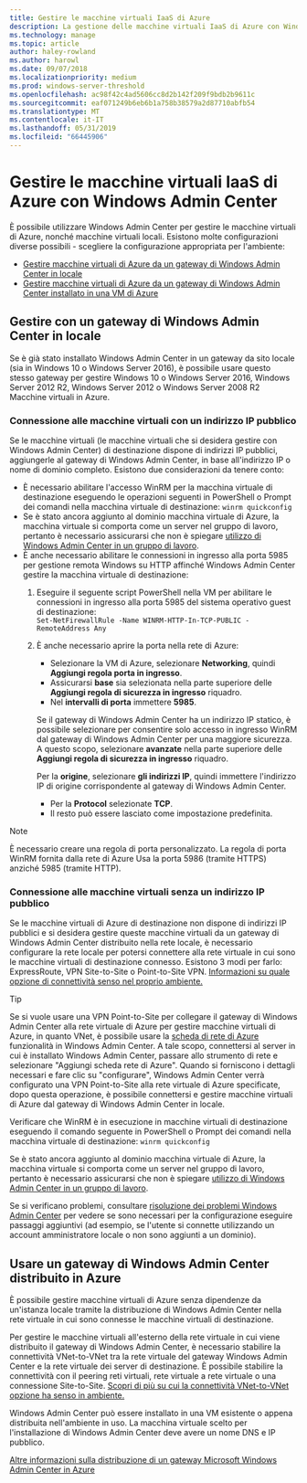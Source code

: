 ```yaml
---
title: Gestire le macchine virtuali IaaS di Azure
description: La gestione delle macchine virtuali IaaS di Azure con Windows Admin Center (progetto Honolulu)
ms.technology: manage
ms.topic: article
author: haley-rowland
ms.author: harowl
ms.date: 09/07/2018
ms.localizationpriority: medium
ms.prod: windows-server-threshold
ms.openlocfilehash: ac98f42c4ad5606cc8d2b142f209f9bdb2b9611c
ms.sourcegitcommit: eaf071249b6eb6b1a758b38579a2d87710abfb54
ms.translationtype: MT
ms.contentlocale: it-IT
ms.lasthandoff: 05/31/2019
ms.locfileid: "66445906"
---
```

# <a name="manage-azure-iaas-virtual-machines-with-windows-admin-center"></a>Gestire le macchine virtuali IaaS di Azure con Windows Admin Center

È possibile utilizzare Windows Admin Center per gestire le macchine virtuali di Azure, nonché macchine virtuali locali. Esistono molte configurazioni diverse possibili - scegliere la configurazione appropriata per l'ambiente:
- [Gestire macchine virtuali di Azure da un gateway di Windows Admin Center in locale](#manage-with-an-on-premises-windows-admin-center-gateway)
- [Gestire macchine virtuali di Azure da un gateway di Windows Admin Center installato in una VM di Azure](#use-a-windows-admin-center-gateway-deployed-in-azure)

## <a name="manage-with-an-on-premises-windows-admin-center-gateway"></a>Gestire con un gateway di Windows Admin Center in locale

Se è già stato installato Windows Admin Center in un gateway da sito locale (sia in Windows 10 o Windows Server 2016), è possibile usare questo stesso gateway per gestire Windows 10 o Windows Server 2016, Windows Server 2012 R2, Windows Server 2012 o Windows Server 2008 R2 Macchine virtuali in Azure. 

### <a name="connecting-to-vms-with-a-public-ip"></a>Connessione alle macchine virtuali con un indirizzo IP pubblico

Se le macchine virtuali (le macchine virtuali che si desidera gestire con Windows Admin Center) di destinazione dispone di indirizzi IP pubblici, aggiungerle al gateway di Windows Admin Center, in base all'indirizzo IP o nome di dominio completo. Esistono due considerazioni da tenere conto:

- È necessario abilitare l'accesso WinRM per la macchina virtuale di destinazione eseguendo le operazioni seguenti in PowerShell o Prompt dei comandi nella macchina virtuale di destinazione: `winrm quickconfig`
- Se è stato ancora aggiunto al dominio macchina virtuale di Azure, la macchina virtuale si comporta come un server nel gruppo di lavoro, pertanto è necessario assicurarsi che non è spiegare [utilizzo di Windows Admin Center in un gruppo di lavoro](../support/troubleshooting.md#using-windows-admin-center-in-a-workgroup).
- È anche necessario abilitare le connessioni in ingresso alla porta 5985 per gestione remota Windows su HTTP affinché Windows Admin Center gestire la macchina virtuale di destinazione:
  1. Eseguire il seguente script PowerShell nella VM per abilitare le connessioni in ingresso alla porta 5985 del sistema operativo guest di destinazione:   
     `Set-NetFirewallRule -Name WINRM-HTTP-In-TCP-PUBLIC -RemoteAddress Any`

  2. È anche necessario aprire la porta nella rete di Azure:

     - Selezionare la VM di Azure, selezionare **Networking**, quindi **Aggiungi regola porta in ingresso**. 
     - Assicurarsi **base** sia selezionata nella parte superiore delle **Aggiungi regola di sicurezza in ingresso** riquadro.
     - Nel **intervalli di porta** immettere **5985**.
    
     Se il gateway di Windows Admin Center ha un indirizzo IP statico, è possibile selezionare per consentire solo accesso in ingresso WinRM dal gateway di Windows Admin Center per una maggiore sicurezza.
     A questo scopo, selezionare **avanzate** nella parte superiore delle **Aggiungi regola di sicurezza in ingresso** riquadro.

     Per la **origine**, selezionare **gli indirizzi IP**, quindi immettere l'indirizzo IP di origine corrispondente al gateway di Windows Admin Center.

     - Per la **Protocol** selezionate **TCP**.
     - Il resto può essere lasciato come impostazione predefinita.

> [!NOTE]
> È necessario creare una regola di porta personalizzato. La regola di porta WinRM fornita dalla rete di Azure Usa la porta 5986 (tramite HTTPS) anziché 5985 (tramite HTTP). 

### <a name="connecting-to-vms-without-a-public-ip"></a>Connessione alle macchine virtuali senza un indirizzo IP pubblico

Se le macchine virtuali di Azure di destinazione non dispone di indirizzi IP pubblici e si desidera gestire queste macchine virtuali da un gateway di Windows Admin Center distribuito nella rete locale, è necessario configurare la rete locale per potersi connettere alla rete virtuale in cui sono le macchine virtuali di destinazione connesso. Esistono 3 modi per farlo: ExpressRoute, VPN Site-to-Site o Point-to-Site VPN. [Informazioni su quale opzione di connettività senso nel proprio ambiente.](https://docs.microsoft.com/azure/vpn-gateway/vpn-gateway-plan-design) 

>[!TIP]
>Se si vuole usare una VPN Point-to-Site per collegare il gateway di Windows Admin Center alla rete virtuale di Azure per gestire macchine virtuali di Azure, in quanto VNet, è possibile usare la [scheda di rete di Azure](https://aka.ms/WACNetworkAdapter) funzionalità in Windows Admin Center. A tale scopo, connettersi al server in cui è installato Windows Admin Center, passare allo strumento di rete e selezionare "Aggiungi scheda rete di Azure". Quando si forniscono i dettagli necessari e fare clic su "configurare", Windows Admin Center verrà configurato una VPN Point-to-Site alla rete virtuale di Azure specificate, dopo questa operazione, è possibile connettersi e gestire macchine virtuali di Azure dal gateway di Windows Admin Center in locale.

Verificare che WinRM è in esecuzione in macchine virtuali di destinazione eseguendo il comando seguente in PowerShell o Prompt dei comandi nella macchina virtuale di destinazione: `winrm quickconfig`

Se è stato ancora aggiunto al dominio macchina virtuale di Azure, la macchina virtuale si comporta come un server nel gruppo di lavoro, pertanto è necessario assicurarsi che non è spiegare [utilizzo di Windows Admin Center in un gruppo di lavoro](../support/troubleshooting.md#using-windows-admin-center-in-a-workgroup).

Se si verificano problemi, consultare [risoluzione dei problemi Windows Admin Center](../support/troubleshooting.md) per vedere se sono necessari per la configurazione eseguire passaggi aggiuntivi (ad esempio, se l'utente si connette utilizzando un account amministratore locale o non sono aggiunti a un dominio).

## <a name="use-a-windows-admin-center-gateway-deployed-in-azure"></a>Usare un gateway di Windows Admin Center distribuito in Azure

È possibile gestire macchine virtuali di Azure senza dipendenze da un'istanza locale tramite la distribuzione di Windows Admin Center nella rete virtuale in cui sono connesse le macchine virtuali di destinazione. 

Per gestire le macchine virtuali all'esterno della rete virtuale in cui viene distribuito il gateway di Windows Admin Center, è necessario stabilire la connettività VNet-to-VNet tra la rete virtuale del gateway Windows Admin Center e la rete virtuale dei server di destinazione. È possibile stabilire la connettività con il peering reti virtuali, rete virtuale a rete virtuale o una connessione Site-to-Site. [Scopri di più su cui la connettività VNet-to-VNet opzione ha senso in ambiente.](https://docs.microsoft.com/azure/vpn-gateway/vpn-gateway-howto-vnet-vnet-resource-manager-portal)

Windows Admin Center può essere installato in una VM esistente o appena distribuita nell'ambiente in uso. La macchina virtuale scelto per l'installazione di Windows Admin Center deve avere un nome DNS e IP pubblico.

[Altre informazioni sulla distribuzione di un gateway Microsoft Windows Admin Center in Azure](deploy-wac-in-azure.md)